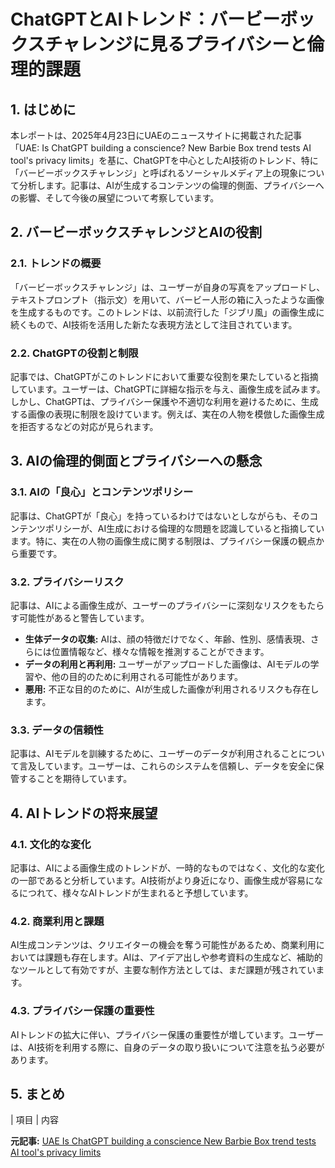 # ChatGPTとAIトレンド：バービーボックスチャレンジに見るプライバシーと倫理的課題

## 1. はじめに

本レポートは、2025年4月23日にUAEのニュースサイトに掲載された記事「UAE: Is ChatGPT building a conscience? New Barbie Box trend tests AI tool's privacy limits」を基に、ChatGPTを中心としたAI技術のトレンド、特に「バービーボックスチャレンジ」と呼ばれるソーシャルメディア上の現象について分析します。記事は、AIが生成するコンテンツの倫理的側面、プライバシーへの影響、そして今後の展望について考察しています。

## 2. バービーボックスチャレンジとAIの役割

### 2.1. トレンドの概要

「バービーボックスチャレンジ」は、ユーザーが自身の写真をアップロードし、テキストプロンプト（指示文）を用いて、バービー人形の箱に入ったような画像を生成するものです。このトレンドは、以前流行した「ジブリ風」の画像生成に続くもので、AI技術を活用した新たな表現方法として注目されています。

### 2.2. ChatGPTの役割と制限

記事では、ChatGPTがこのトレンドにおいて重要な役割を果たしていると指摘しています。ユーザーは、ChatGPTに詳細な指示を与え、画像生成を試みます。しかし、ChatGPTは、プライバシー保護や不適切な利用を避けるために、生成する画像の表現に制限を設けています。例えば、実在の人物を模倣した画像生成を拒否するなどの対応が見られます。

## 3. AIの倫理的側面とプライバシーへの懸念

### 3.1. AIの「良心」とコンテンツポリシー

記事は、ChatGPTが「良心」を持っているわけではないとしながらも、そのコンテンツポリシーが、AI生成における倫理的な問題を認識していると指摘しています。特に、実在の人物の画像生成に関する制限は、プライバシー保護の観点から重要です。

### 3.2. プライバシーリスク

記事は、AIによる画像生成が、ユーザーのプライバシーに深刻なリスクをもたらす可能性があると警告しています。

* **生体データの収集:** AIは、顔の特徴だけでなく、年齢、性別、感情表現、さらには位置情報など、様々な情報を推測することができます。
* **データの利用と再利用:** ユーザーがアップロードした画像は、AIモデルの学習や、他の目的のために利用される可能性があります。
* **悪用:** 不正な目的のために、AIが生成した画像が利用されるリスクも存在します。

### 3.3. データの信頼性

記事は、AIモデルを訓練するために、ユーザーのデータが利用されることについて言及しています。ユーザーは、これらのシステムを信頼し、データを安全に保管することを期待しています。

## 4. AIトレンドの将来展望

### 4.1. 文化的な変化

記事は、AIによる画像生成のトレンドが、一時的なものではなく、文化的な変化の一部であると分析しています。AI技術がより身近になり、画像生成が容易になるにつれて、様々なAIトレンドが生まれると予想しています。

### 4.2. 商業利用と課題

AI生成コンテンツは、クリエイターの機会を奪う可能性があるため、商業利用においては課題も存在します。AIは、アイデア出しや参考資料の生成など、補助的なツールとして有効ですが、主要な制作方法としては、まだ課題が残されています。

### 4.3. プライバシー保護の重要性

AIトレンドの拡大に伴い、プライバシー保護の重要性が増しています。ユーザーは、AI技術を利用する際に、自身のデータの取り扱いについて注意を払う必要があります。

## 5. まとめ

| 項目 | 内容 

**元記事:** [UAE Is ChatGPT building a conscience New Barbie Box trend tests AI tool's privacy limits](https://www.khaleejtimes.com/business/tech/barbie-box-trend-ai-privacy)